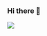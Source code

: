 ### Hi there 👋

<img src="https://img.shields.io/badge/TypeScript-#3178C6?style=flat-square&logo=Android&logoColor=white"/>
